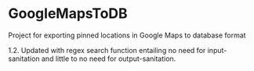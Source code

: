 # GoogleMapsToDB
Project for exporting pinned locations in Google Maps to database format

1.2. Updated with regex search function entailing no need for input-sanitation and little to no need for output-sanitation.
